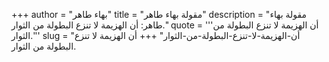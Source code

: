 +++
author = "بهاء طاهر"
title = "مقولة بهاء طاهر"
description = "مقولة بهاء طاهر: أن الهزيمة لا تنزع البطولة من الثوار."
quote = '''أن الهزيمة لا تنزع البطولة من الثوار.''' 
slug = "أن-الهزيمة-لا-تنزع-البطولة-من-الثوار"
+++
أن الهزيمة لا تنزع البطولة من الثوار.
